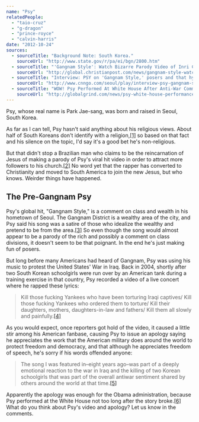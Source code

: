```yaml
---
name: "Psy"
relatedPeople:
  - "taio-cruz"
  - "g-dragon"
  - "prince-royce"
  - "calvin-harris"
date: "2012-10-24"
sources:
  - sourceTitle: "Background Note: South Korea."
    sourceUrl: "http://www.state.gov/r/pa/ei/bgn/2800.htm"
  - sourceTitle: "'Gangnam Style': Watch Bizarre Parody Video of Inri Christ, Who Claims to be Jesus."
    sourceUrl: "http://global.christianpost.com/news/gangnam-style-watch-bizzare-parody-video-of-inri-christ-who-claims-to-be-jesus-83484/"
  - sourceTitle: "Interview: PSY on 'Gangnam Style,' posers and that hysterical little boy."
    sourceUrl: "http://www.cnngo.com/seoul/play/interview-psy-gangnam-style-posers-and-hysterical-little-boy-285626"
  - sourceTitle: "WOW! Psy Performed At White House After Anti-War Comments."
    sourceUrl: "http://globalgrind.com/news/psy-white-house-performance-after-anti-war-comments-photos"
---
```


Psy, whose real name is Park Jae-sang, was born and raised in Seoul, South Korea.

As far as I can tell, Psy hasn't said anything about his religious views. About half of South Koreans don't identify with a religion,<a class="source-citation" href="#http://www.state.gov/r/pa/ei/bgn/2800.htm" title="Background Note: South Korea.">[1]</a> so based on that fact and his silence on the topic, I'd say it's a good bet he's non-religious.

But that didn't stop a Brazilian man who claims to be the reincarnation of Jesus of making a parody of Psy's viral hit video in order to attract more followers to his church.<a class="source-citation" href="#http://global.christianpost.com/news/gangnam-style-watch-bizzare-parody-video-of-inri-christ-who-claims-to-be-jesus-83484/" title="&apos;Gangnam Style&apos;: Watch Bizarre Parody Video of Inri Christ, Who Claims to be Jesus.">[2]</a> No word yet that the rapper has converted to Christianity and moved to South America to join the new Jesus, but who knows. Weirder things have happened.


## The Pre-Gangnam Psy

Psy's global hit, "Gangnam Style," is a comment on class and wealth in his hometown of Seoul. The Gangnam District is a wealthy area of the city, and Psy said his song was a satire of those who idealize the wealthy and pretend to be from the area.<a class="source-citation" href="#http://www.cnngo.com/seoul/play/interview-psy-gangnam-style-posers-and-hysterical-little-boy-285626" title="Interview: PSY on &apos;Gangnam Style,&apos; posers and that hysterical little boy.">[3]</a> So even though the song would almost appear to be a parody of the rich and possibly a comment on class divisions, it doesn't seem to be that poignant. In the end he's just making fun of posers.

But long before many Americans had heard of Gangnam, Psy was using his music to protest the United States' War in Iraq. Back in 2004, shortly after two South Korean schoolgirls were run over by an American tank during a training exercise in that country, Psy recorded a video of a live concert where he rapped these lyrics:

>Kill those fucking Yankees who have been torturing Iraqi captives/ Kill those fucking Yankees who ordered them to torture/ Kill their daughters, mothers, daughters-in-law and fathers/ Kill them all slowly and painfully.<a class="source-citation" href="#http://globalgrind.com/news/psy-white-house-performance-after-anti-war-comments-photos" title="WOW! Psy Performs At White House After Anti-War Comments.">[4]</a>

As you would expect, once reporters got hold of the video, it caused a little stir among his American fanbase, causing Psy to issue an apology saying he appreciates the work that the American military does around the world to protect freedom and democracy, and that although he appreciates freedom of speech, he's sorry if his words offended anyone:

>The song I was featured in–eight years ago–was part of a deeply emotional reaction to the war in Iraq and the killing of two Korean schoolgirls that was part of the overall antiwar sentiment shared by others around the world at that time.<a class="source-citation" href="#http://globalgrind.com/news/psy-white-house-performance-after-anti-war-comments-photos" title="WOW! Psy Performed At White House After Anti-War Comments.">[5]</a>

Apparently the apology was enough for the Obama administration, because Psy performed at the White House not too long after the story broke.<a class="source-citation" href="#http://globalgrind.com/news/psy-white-house-performance-after-anti-war-comments-photos" title="WOW! Psy Performed At White House After Anti-War Comments.">[6]</a> What do you think about Psy's video and apology? Let us know in the comments.